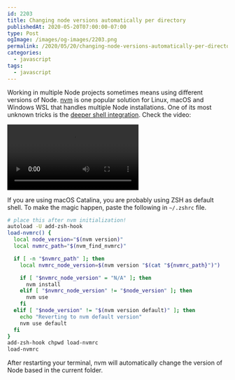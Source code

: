 ```yaml
---
id: 2203
title: Changing node versions automatically per directory
publishedAt: 2020-05-20T07:00:00-07:00
type: Post
ogImage: /images/og-images/2203.png
permalink: /2020/05/20/changing-node-versions-automatically-per-directory
categories:
  - javascript
tags:
  - javascript
---
```


Working in multiple Node projects sometimes means using different versions of Node. <A href="https://github.com/nvm-sh/nvm">nvm</A> is one popular solution for Linux, macOS and Windows WSL that handles multiple Node installations. One of its most unknown tricks is the <A href="https://github.com/nvm-sh/nvm#deeper-shell-integration">deeper shell integration</A>. Check the video:

<video className="h-auto" controls autoPlay="autoPlay">
  <source src="/wp-content/uploads/2020/05/nvm.mp4" type="video/mp4" />
</video>

If you are using macOS Catalina, you are probably using ZSH as default shell. To make the magic happen, paste the following in `~/.zshrc` file.

```bash title="~/.zshrc" showLineNumbers 
# place this after nvm initialization!
autoload -U add-zsh-hook
load-nvmrc() {
  local node_version="$(nvm version)"
  local nvmrc_path="$(nvm_find_nvmrc)"

  if [ -n "$nvmrc_path" ]; then
    local nvmrc_node_version=$(nvm version "$(cat "${nvmrc_path}")")

    if [ "$nvmrc_node_version" = "N/A" ]; then
      nvm install
    elif [ "$nvmrc_node_version" != "$node_version" ]; then
      nvm use
    fi
  elif [ "$node_version" != "$(nvm version default)" ]; then
    echo "Reverting to nvm default version"
    nvm use default
  fi
}
add-zsh-hook chpwd load-nvmrc
load-nvmrc
```

After restarting your terminal, nvm will automatically change the version of Node based in the current folder.
